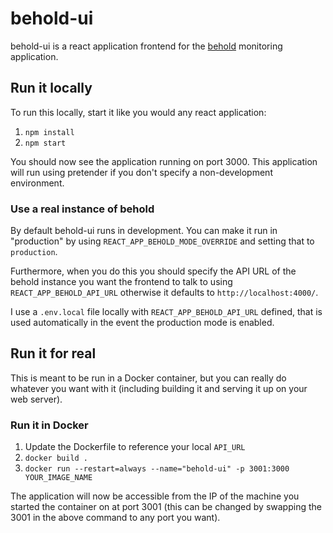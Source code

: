 # behold-ui

behold-ui is a react application frontend for the [behold](https://github.com/silverp1/behold) monitoring application.

## Run it locally

To run this locally, start it like you would any react application:

1. `npm install`
2. `npm start`

You should now see the application running on port 3000. This application will run using pretender if you don't specify a non-development environment. 

### Use a real instance of behold

By default behold-ui runs in development. You can make it run in "production" by using `REACT_APP_BEHOLD_MODE_OVERRIDE` and setting that to `production`.

Furthermore, when you do this you should specify the API URL of the behold instance you want the frontend to talk to using `REACT_APP_BEHOLD_API_URL` otherwise it defaults to `http://localhost:4000/`.

I use a `.env.local` file locally with `REACT_APP_BEHOLD_API_URL` defined, that is used automatically in the event the production mode is enabled.

## Run it for real

This is meant to be run in a Docker container, but you can really do whatever you want with it (including building it and serving it up on your web server). 

### Run it in Docker

1. Update the Dockerfile to reference your local `API_URL`
2. `docker build .`
3. `docker run --restart=always --name="behold-ui" -p 3001:3000 YOUR_IMAGE_NAME`

The application will now be accessible from the IP of the machine you started the container on at port 3001 (this can be changed by swapping the 3001 in the above command to any port you want). 
